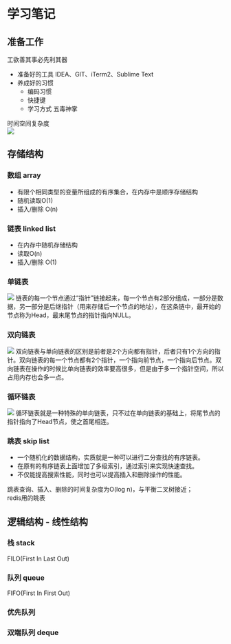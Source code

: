 # 学习笔记
## 准备工作
工欲善其事必先利其器  
+ 准备好的工具 IDEA、GIT、iTerm2、Sublime Text  
+ 养成好的习惯  
    - 编码习惯
    - 快捷键
    - 学习方式 五毒神掌

时间空间复杂度  
![](https://images0.cnblogs.com/i/608996/201408/141025088894028.png)
## 存储结构
### 数组 array  
+ 有限个相同类型的变量所组成的有序集合，在内存中是顺序存储结构
+ 随机读取O(1)
+ 插入/删除 O(n)
### 链表 linked list  
+ 在内存中随机存储结构
+ 读取O(n)
+ 插入/删除 O(1)
### 单链表
![](https://www.javazhiyin.com/wp-content/uploads/2019/08/java9-1566526073.png)
链表的每一个节点通过“指针”链接起来，每一个节点有2部分组成，一部分是数据，另一部分是后继指针（用来存储后一个节点的地址），在这条链中，最开始的节点称为Head，最末尾节点的指针指向NULL。
### 双向链表
![](https://www.javazhiyin.com/wp-content/uploads/2019/08/java0-1566526073.png)
双向链表与单向链表的区别是前者是2个方向都有指针，后者只有1个方向的指针。双向链表的每一个节点都有2个指针，一个指向前节点，一个指向后节点。双向链表在操作的时候比单向链表的效率要高很多，但是由于多一个指针空间，所以占用内存也会多一点。
### 循环链表
![](https://www.javazhiyin.com/wp-content/uploads/2019/08/java6-1566526073.png)
循环链表就是一种特殊的单向链表，只不过在单向链表的基础上，将尾节点的指针指向了Head节点，使之首尾相连。
### 跳表 skip list  
+ 一个随机化的数据结构，实质就是一种可以进行二分查找的有序链表。
+ 在原有的有序链表上面增加了多级索引，通过索引来实现快速查找。
+ 不仅能提高搜索性能，同时也可以提高插入和删除操作的性能。

跳表查询、插入、删除的时间复杂度为O(log n)，与平衡二叉树接近；  
redis用的眺表
## 逻辑结构 - 线性结构
### 栈 stack  
FILO(First In Last Out) 
### 队列 queue
FIFO(First In First Out) 
### 优先队列
### 双端队列 deque


